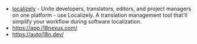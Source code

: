 - [localizely](https://localizely.com/) - Unite developers, translators, editors, and project managers on one platform - use Localizely. A translation management tool that'll simplify your workflow during software localization.
- https://app.i18nexus.com/
- https://autoi18n.dev/
